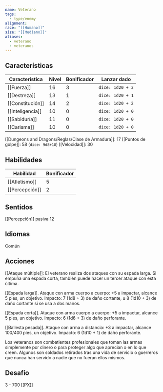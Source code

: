 ```yaml
---
name: Veterano
tags:
  - type/enemy
alignment: 
race: "[[Humano]]"
size: "[[Mediano]]"
aliases:
  - veterano
  - veteranos
---
```

## Características
| Característica | Nivel | Bonificador | Lanzar dado |
| ---- | ---- | ---- | ---- |
| [[Fuerza]] | 16 | 3 | `dice: 1d20 + 3` |
| [[Destreza]] | 13 | 1 | `dice: 1d20 + 1` |
| [[Constitución]] | 14 | 2 | `dice: 1d20 + 2` |
| [[Inteligencia]] | 10 | 0 | `dice: 1d20 + 0` |
| [[Sabiduría]] | 11 | 0 | `dice: 1d20 + 0` |
| [[Carisma]] | 10 | 0 | `dice: 1d20 + 0` |
[[Dungeons and Dragons/Reglas/Clase de Armadura]]: 17
[[Puntos de golpe]]: 58 (`dice: 9d8+18`)
[[Velocidad]]: 30
## Habilidades
| Habilidad | Bonificador |
| --------- | ----------- |
| [[Atletismo]]          | 5            |
| [[Percepción]]          | 2            |
## Sentidos

[[Percepción]] pasiva 12
## Idiomas
Común
## Acciones

[[Ataque múltiple]]: El veterano realiza dos ataques con su espada larga. Si empuña una espada corta, también puede hacer un tercer ataque con esta última.

[[Espada larga]]. Ataque con arma cuerpo a cuerpo: +5 a impactar, alcance 5 pies, un objetivo. Impacto: 7 (1d8 + 3) de daño cortante, u 8 (1d10 + 3) de daño cortante si se usa a dos manos.

[[Espada corta]]. Ataque con arma cuerpo a cuerpo: +5 a impactar, alcance 5 pies, un objetivo. Impacto: 6 (1d6 + 3) de daño perforante.

[[Ballesta pesada]]. Ataque con arma a distancia: +3 a impactar, alcance 100/400 pies, un objetivo. Impacto: 6 (1d10 + 1) de daño perforante.

Los veteranos son combatientes profesionales que toman las armas simplemente por dinero o para proteger algo que aprecian o en lo que creen. Algunos son soldados retirados tras una vida  de servicio o guerreros que nunca han servido a nadie que no fueran ellos mismos.
## Desafío

3 - 700 [[PX]]
